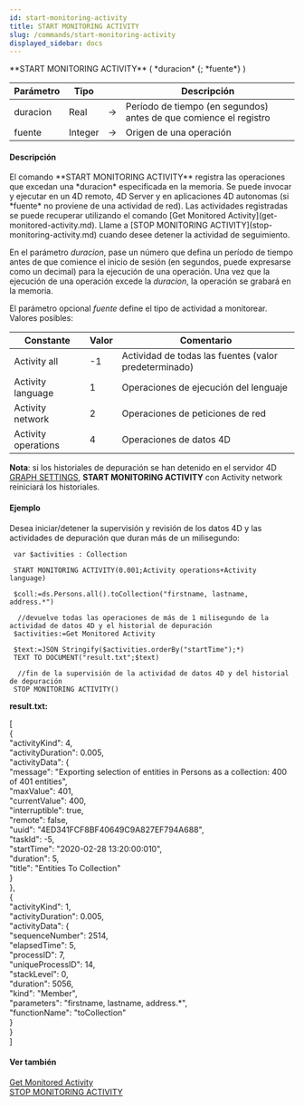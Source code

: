```yaml
---
id: start-monitoring-activity
title: START MONITORING ACTIVITY
slug: /commands/start-monitoring-activity
displayed_sidebar: docs
---
```


<!--REF #_command_.START MONITORING ACTIVITY.Syntax-->**START MONITORING ACTIVITY** ( *duracion* {; *fuente*} )<!-- END REF-->
<!--REF #_command_.START MONITORING ACTIVITY.Params-->
| Parámetro | Tipo |  | Descripción |
| --- | --- | --- | --- |
| duracion | Real | &rarr; | Período de tiempo (en segundos) antes de que comience el registro |
| fuente | Integer | &rarr; | Origen de una operación |

<!-- END REF-->

#### Descripción 

<!--REF #_command_.START MONITORING ACTIVITY.Summary-->El comando **START MONITORING ACTIVITY** registra las operaciones que excedan una *duracion* especificada en la memoria.<!-- END REF--> Se puede invocar y ejecutar en un 4D remoto, 4D Server y en aplicaciones 4D autonomas (si *fuente* no proviene de una actividad de red). Las actividades registradas se puede recuperar utilizando el comando [Get Monitored Activity](get-monitored-activity.md). Llame a [STOP MONITORING ACTIVITY](stop-monitoring-activity.md) cuando desee detener la actividad de seguimiento.

En el parámetro *duracion*, pase un número que defina un período de tiempo antes de que comience el inicio de sesión (en segundos, puede expresarse como un decimal) para la ejecución de una operación. Una vez que la ejecución de una operación excede la *duracion*, la operación se grabará en la memoria.

El parámetro opcional *fuente* define el tipo de actividad a monitorear. Valores posibles:

| Constante           | Valor | Comentario                                            |
| ------------------- | ----- | ----------------------------------------------------- |
| Activity all        | \-1   | Actividad de todas las fuentes (valor predeterminado) |
| Activity language   | 1     | Operaciones de ejecución del lenguaje                 |
| Activity network    | 2     | Operaciones de peticiones de red                      |
| Activity operations | 4     | Operaciones de datos 4D                               |

**Nota**: si los historiales de depuración se han detenido en el servidor 4D [GRAPH SETTINGS](graph-settings.md), **START MONITORING ACTIVITY** con Activity network reiniciará los historiales.

#### Ejemplo 

Desea iniciar/detener la supervisión y revisión de los datos 4D y las actividades de depuración que duran más de un milisegundo:

```4d
 var $activities : Collection
 
 START MONITORING ACTIVITY(0.001;Activity operations+Activity language)
 
 $coll:=ds.Persons.all().toCollection("firstname, lastname, address.*")
 
  //devuelve todas las operaciones de más de 1 milisegundo de la actividad de datos 4D y el historial de depuración
 $activities:=Get Monitored Activity
 
 $text:=JSON Stringify($activities.orderBy("startTime");*)
 TEXT TO DOCUMENT("result.txt";$text)
 
  //fin de la supervisión de la actividad de datos 4D y del historial de depuración
 STOP MONITORING ACTIVITY()
```

**result.txt:**

\[  
 {  
 "activityKind": 4,  
 "activityDuration": 0.005,  
 "activityData": {  
 "message": "Exporting selection of entities in Persons as a collection: 400 of 401 entities",  
 "maxValue": 401,  
 "currentValue": 400,  
 "interruptible": true,  
 "remote": false,  
 "uuid": "4ED341FCF8BF40649C9A827EF794A688",  
 "taskId": -5,  
 "startTime": "2020-02-28 13:20:00:010",  
 "duration": 5,  
 "title": "Entities To Collection"   
 }  
 },  
 {  
 "activityKind": 1,  
 "activityDuration": 0.005,  
 "activityData": {  
 "sequenceNumber": 2514,  
 "elapsedTime": 5,  
 "processID": 7,  
 "uniqueProcessID": 14,  
 "stackLevel": 0,  
 "duration": 5056,  
 "kind": "Member",  
 "parameters": "firstname, lastname, address.\*",  
 "functionName": "toCollection"   
 }  
 }  
\]

#### Ver también 

[Get Monitored Activity](get-monitored-activity.md)  
[STOP MONITORING ACTIVITY](stop-monitoring-activity.md)  